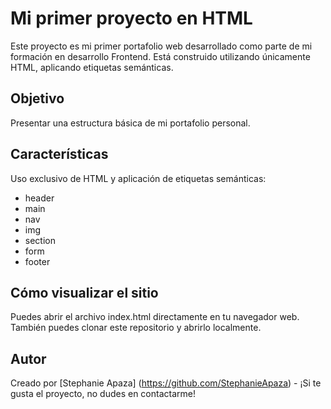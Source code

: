 # Mi primer proyecto en HTML

Este proyecto es mi primer portafolio web desarrollado como parte de mi formación en desarrollo Frontend. 
Está construido utilizando únicamente HTML, aplicando etiquetas semánticas.

## Objetivo
Presentar una estructura básica de mi portafolio personal.

## Características
Uso exclusivo de HTML y aplicación de etiquetas semánticas:
- header
- main
- nav
- img
- section
- form
- footer

## Cómo visualizar el sitio
Puedes abrir el archivo index.html directamente en tu navegador web. También puedes clonar este repositorio y abrirlo localmente.

## Autor
Creado por [Stephanie Apaza] (https://github.com/StephanieApaza) - ¡Si te gusta el proyecto, no dudes en contactarme!